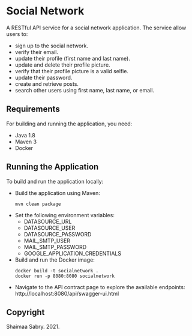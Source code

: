 # Social Network #
A RESTful API service for a social network application. The service allow users to:
- sign up to the social network.
- verify their email.
- update their profile (first name and last name).
- update and delete their profile picture.
- verify that their profile picture is a valid selfie.
- update their password.
- create and retrieve posts.
- search other users using first name, last name, or email.

## Requirements ##
For building and running the application, you need:
- Java 1.8
- Maven 3
- Docker


## Running the Application ##
To build and run the application locally:
- Build the application using Maven:
	```console
	mvn clean package
	```
- Set the following environment variables:
    - DATASOURCE_URL
    - DATASOURCE_USER
    - DATASOURCE_PASSWORD
    - MAIL_SMTP_USER
    - MAIL_SMTP_PASSWORD
    - GOOGLE_APPLICATION_CREDENTIALS 
- Build and run the Docker image:
	```console
	docker build -t socialnetwork .
	docker run -p 8080:8080 socialnetwork
	```
- Navigate to the API contract page to explore the available endpoints: http://localhost:8080/api/swagger-ui.html

## Copyright ##
Shaimaa Sabry. 2021.


